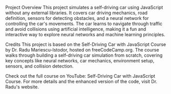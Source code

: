 Project Overview
This project simulates a self-driving car using JavaScript without any external libraries. It covers car driving mechanics, road definition, sensors for detecting obstacles, and a neural network for controlling the car's movements. The car learns to navigate through traffic and avoid collisions using artificial intelligence, making it a fun and interactive way to explore neural networks and machine learning principles.

Credits
This project is based on the Self-Driving Car with JavaScript Course by Dr. Radu Mariescu-Istodor, hosted on freeCodeCamp.org. The course walks through building a self-driving car simulation from scratch, covering key concepts like neural networks, car mechanics, environment setup, sensors, and collision detection.

Check out the full course on YouTube: Self-Driving Car with JavaScript Course.
For more details and the enhanced version of the code, visit Dr. Radu's website.
